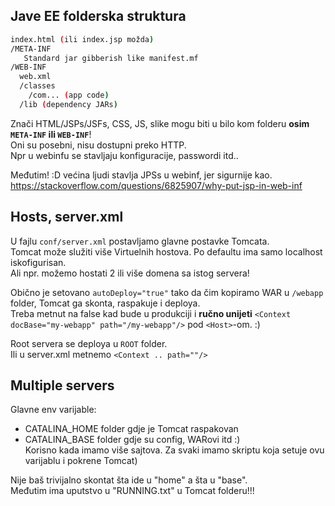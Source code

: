 

## Jave EE folderska struktura

```bash
index.html (ili index.jsp možda)
/META-INF
   Standard jar gibberish like manifest.mf
/WEB-INF
  web.xml
  /classes
    /com... (app code)
  /lib (dependency JARs)
```
Znači HTML/JSPs/JSFs, CSS, JS, slike mogu biti u bilo kom folderu **osim `META-INF` ili `WEB-INF`**!  
Oni su posebni, nisu dostupni preko HTTP.  
Npr u webinfu se stavljaju konfiguracije, passwordi itd..

Međutim! :D većina ljudi stavlja JPSs u webinf, jer sigurnije kao.
https://stackoverflow.com/questions/6825907/why-put-jsp-in-web-inf

## Hosts, server.xml

U fajlu `conf/server.xml` postavljamo glavne postavke Tomcata.  
Tomcat može služiti više Virtuelnih hostova. Po defaultu ima samo localhost iskofigurisan.  
Ali npr. možemo hostati 2 ili više domena sa istog servera!

Obično je setovano `autoDeploy="true"` tako da čim kopiramo WAR u `/webapp` folder, Tomcat ga skonta,
raspakuje i deploya.  
Treba metnut na false kad bude u produkciji i **ručno unijeti** `<Context docBase="my-webapp" path="/my-webapp"/>` pod `<Host>`-om. :)

Root servera se deploya u `ROOT` folder.  
Ili u server.xml metnemo `<Context .. path=""/>`

## Multiple servers
Glavne env varijable:

- CATALINA_HOME folder gdje je Tomcat raspakovan
- CATALINA_BASE folder gdje su config, WARovi itd :)  
 Korisno kada imamo više sajtova. Za svaki imamo skriptu koja setuje ovu varijablu i pokrene Tomcat)

Nije baš trivijalno skontat šta ide u "home" a šta u "base".  
Međutim ima uputstvo u "RUNNING.txt" u Tomcat folderu!!! 








